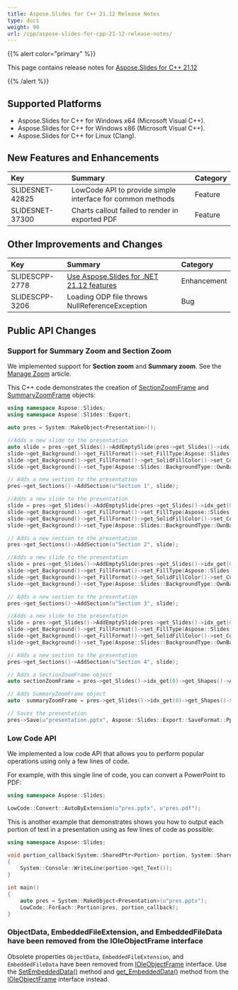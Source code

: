 ```yaml
---
title: Aspose.Slides for C++ 21.12 Release Notes
type: docs
weight: 90
url: /cpp/aspose-slides-for-cpp-21-12-release-notes/
---
```


{{% alert color="primary" %}} 

This page contains release notes for [Aspose.Slides for C++ 21.12](https://www.nuget.org/packages/Aspose.Slides.Cpp/)

{{% /alert %}} 

## **Supported Platforms**
- Aspose.Slides for C++ for Windows x64 (Microsoft Visual C++).
- Aspose.Slides for C++ for Windows x86 (Microsoft Visual C++).
- Aspose.Slides for C++ for Linux (Clang).

## New Features and Enhancements
|**Key**|**Summary**|**Category**|
| :- | :- | :- |
|SLIDESNET-42825|LowCode API to provide simple interface for common methods|Feature|
|SLIDESNET-37300|Charts callout failed to render in exported PDF|Feature|

## Other Improvements and Changes
|**Key**|**Summary**|**Category**|
| :- | :- | :- |
|SLIDESCPP-2778|[Use Aspose.Slides for .NET 21.12 features](https://docs.aspose.com/slides/net/aspose-slides-for-net-21-12-release-notes/)|Enhancement|
|SLIDESCPP-3206|Loading ODP file throws NullReferenceException|Bug|

## Public API Changes ##

### Support for Summary Zoom and Section Zoom ###

We implemented support for **Section zoom** and **Summary zoom**. See the [Manage Zoom](https://docs.aspose.com/slides/cpp/manage-zoom/) article.

This C++ code demonstrates the creation of [SectionZoomFrame](https://reference.aspose.com/slides/cpp/class/aspose.slides.section_zoom_frame) and [SummaryZoomFrame](https://reference.aspose.com/slides/cpp/class/aspose.slides.summary_zoom_frame) objects:

``` cpp
using namespace Aspose::Slides;
using namespace Aspose::Slides::Export;

auto pres = System::MakeObject<Presentation>();

//Adds a new slide to the presentation
auto slide = pres->get_Slides()->AddEmptySlide(pres->get_Slides()->idx_get(0)->get_LayoutSlide());
slide->get_Background()->get_FillFormat()->set_FillType(Aspose::Slides::FillType::Solid);
slide->get_Background()->get_FillFormat()->get_SolidFillColor()->set_Color(System::Drawing::Color::get_Brown());
slide->get_Background()->set_Type(Aspose::Slides::BackgroundType::OwnBackground);

// Adds a new section to the presentation
pres->get_Sections()->AddSection(u"Section 1", slide);

//Adds a new slide to the presentation
slide = pres->get_Slides()->AddEmptySlide(pres->get_Slides()->idx_get(0)->get_LayoutSlide());
slide->get_Background()->get_FillFormat()->set_FillType(Aspose::Slides::FillType::Solid);
slide->get_Background()->get_FillFormat()->get_SolidFillColor()->set_Color(System::Drawing::Color::get_Aqua());
slide->get_Background()->set_Type(Aspose::Slides::BackgroundType::OwnBackground);

// Adds a new section to the presentation
pres->get_Sections()->AddSection(u"Section 2", slide);

//Adds a new slide to the presentation
slide = pres->get_Slides()->AddEmptySlide(pres->get_Slides()->idx_get(0)->get_LayoutSlide());
slide->get_Background()->get_FillFormat()->set_FillType(Aspose::Slides::FillType::Solid);
slide->get_Background()->get_FillFormat()->get_SolidFillColor()->set_Color(System::Drawing::Color::get_Chartreuse());
slide->get_Background()->set_Type(Aspose::Slides::BackgroundType::OwnBackground);

// Adds a new section to the presentation
pres->get_Sections()->AddSection(u"Section 3", slide);

//Adds a new slide to the presentation
slide = pres->get_Slides()->AddEmptySlide(pres->get_Slides()->idx_get(0)->get_LayoutSlide());
slide->get_Background()->get_FillFormat()->set_FillType(Aspose::Slides::FillType::Solid);
slide->get_Background()->get_FillFormat()->get_SolidFillColor()->set_Color(System::Drawing::Color::get_DarkGreen());
slide->get_Background()->set_Type(Aspose::Slides::BackgroundType::OwnBackground);

// Adds a new section to the presentation
pres->get_Sections()->AddSection(u"Section 4", slide);

// Adds a SectionZoomFrame object
auto sectionZoomFrame = pres->get_Slides()->idx_get(0)->get_Shapes()->AddSectionZoomFrame(20.0f, 20.0f, 300.0f, 200.0f, pres->get_Sections()->idx_get(1));

// Adds SummaryZoomFrame object
auto  summaryZoomFrame = pres->get_Slides()->idx_get(0)->get_Shapes()->AddSummaryZoomFrame(350.0f, 50.0f, 300.0f, 200.0f);

// Saves the presentation
pres->Save(u"presentation.pptx", Aspose::Slides::Export::SaveFormat::Pptx);
```

### Low Code API ###

We implemented a low code API that allows you to perform popular operations using only a few lines of code. 

For example, with this single line of code, you can convert a PowerPoint to PDF: 

``` cpp
using namespace Aspose::Slides;

LowCode::Convert::AutoByExtension(u"pres.pptx", u"pres.pdf");
```

This is another example that demonstrates shows you how to output each portion of text in a presentation using as few lines of code as possible: 

``` cpp
using namespace Aspose::Slides;

void portion_callback(System::SharedPtr<Portion> portion, System::SharedPtr<Paragraph> para, System::SharedPtr<BaseSlide> slide, int32_t index)
{
    System::Console::WriteLine(portion->get_Text());
}

int main()
{
    auto pres = System::MakeObject<Presentation>(u"pres.pptx");
    LowCode::ForEach::Portion(pres, portion_callback);
}
```

### ObjectData, EmbeddedFileExtension, and EmbeddedFileData have been removed from the IOleObjectFrame interface ###

Obsolete properties `ObjectData`, `EmbeddedFileExtension`, and `EmbeddedFileData` have been removed from [IOleObjectFrame](https://reference.aspose.com/slides/cpp/class/aspose.slides.i_ole_object_frame) interface. Use the [SetEmbeddedData()](https://reference.aspose.com/slides/cpp/class/aspose.slides.i_ole_object_frame#a5427663765ad2a83e5019f86bbe91da3) method and [get_EmbeddedData()](https://reference.aspose.com/slides/cpp/class/aspose.slides.i_ole_object_frame#ace22b23c587d5d8592e92d2b0357a9c0) method from the [IOleObjectFrame](https://reference.aspose.com/slides/cpp/class/aspose.slides.i_ole_object_frame) interface instead.

